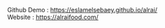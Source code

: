 Github Demo : https://eslamelsebaey.github.io/alrai/                                                                                                                 
Website : https://alraifood.com/
